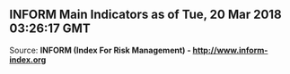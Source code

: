 ## INFORM Main Indicators as of Tue, 20 Mar 2018 03:26:17 GMT

Source: **INFORM (Index For Risk Management) - http://www.inform-index.org**